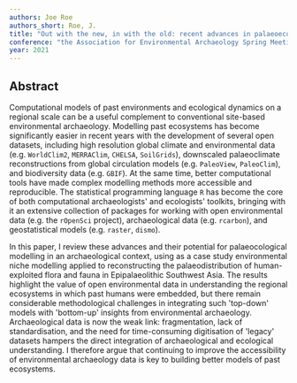 ```yaml
---
authors: Joe Roe
authors_short: Roe, J.
title: "Out with the new, in with the old: recent advances in palaeoecological modelling with open data"
conference: "the Association for Environmental Archaeology Spring Meeting 2021: Open Science Practices in Environmental Archaeology, Oxford"
year: 2021
---
```


## Abstract

Computational models of past environments and ecological dynamics on a regional scale can be a useful complement to conventional site-based environmental archaeology.
Modelling past ecosystems has become significantly easier in recent years with the development of several open datasets,
including high resolution global climate and environmental data (e.g. `WorldClim2`, `MERRAClim`, `CHELSA`, `SoilGrids`), downscaled palaeoclimate reconstructions from global circulation models (e.g. `PaleoView`, `PaleoClim`), and biodiversity data (e.g. `GBIF`).
At the same time, better computational tools have made complex modelling methods more accessible and reproducible.
The statistical programming language `R` has become the core of both computational archaeologists' and ecologists' toolkits, bringing with it an extensive collection of packages for working with open environmental data (e.g. the `rOpenSci` project), archaeological data (e.g. `rcarbon`), and geostatistical models (e.g. `raster`, `dismo`).

In this paper, I review these advances and their potential for palaeocological modelling in an archaeological context, using as a case study environmental niche modelling applied to reconstructing the palaeodistribution of human-exploited flora and fauna in Epipalaeolithic Southwest Asia.
The results highlight the value of open environmental data in understanding the regional ecosystems in which past humans were embedded, but there remain considerable methodological challenges in integrating such 'top-down' models with 'bottom-up' insights from environmental archaeology.
Archaeological data is now the weak link: fragmentation, lack of standardisation, and the need for time-consuming digitisation of 'legacy' datasets hampers the direct integration of archaeological and ecological understanding.
I therefore argue that continuing to improve the accessibility of environmental archaeology data is key to building better models of past ecosystems.

